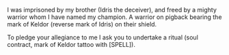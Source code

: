 I was imprisoned by my brother (Idris the deceiver), and freed by a mighty warrior whom I have named my champion. A warrior on pigback bearing the mark of Keldor (reverse mark of Idris) on their shield.

To pledge your allegiance to me I ask you to undertake a ritual (soul contract, mark of Keldor tattoo with [SPELL]).